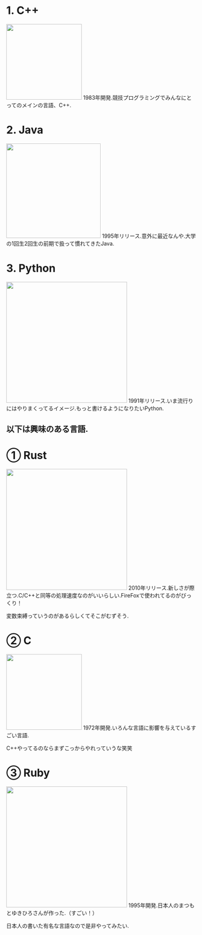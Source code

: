 # 1. C++  
<img src="https://cdn.worldvectorlogo.com/logos/c.svg" width="200px">
1983年開発.競技プログラミングでみんなにとってのメインの言語、C++.  

# 2. Java  
<img src="https://vignette.wikia.nocookie.net/java/images/3/3a/Java--eps--vector-logo.png/revision/latest?cb=20190615110340&path-prefix=ja" width="250px">
1995年リリース.意外に最近なんや.大学の1回生2回生の前期で扱って慣れてきたJava.  

# 3. Python
<img src="https://www.bizlearn.jp/wp/wp-content/uploads/2017/10/Python.png" width="320px">  
1991年リリース.いま流行りにはやりまくってるイメージ.もっと書けるようになりたいPython.

## 以下は興味のある言語. 

# ① Rust  
<img src="https://www.rust-lang.org/static/images/rust-social-wide.jpg" width="320px">
2010年リリース.新しさが際立つ.C/C++と同等の処理速度なのがいいらしい.FireFoxで使われてるのがびっくり！ 

変数束縛っていうのがあるらしくてそこがむずそう.

# ② C
<img src="https://upload.wikimedia.org/wikipedia/commons/thumb/3/35/The_C_Programming_Language_logo.svg/1920px-The_C_Programming_Language_logo.svg.png" width="200px">
1972年開発.いろんな言語に影響を与えているすごい言語.

C++やってるのならまずこっからやれっていうな笑笑

# ③ Ruby
<img src="https://upload.wikimedia.org/wikipedia/commons/0/0f/Ruby-logo-notext.png" width="320px">
1995年開発.日本人のまつもとゆきひろさんが作った.（すごい！）

日本人の書いた有名な言語なので是非やってみたい.
